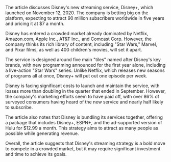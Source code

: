 The article discusses Disney's new streaming service, Disney+, which launched on November 12, 2020. The company is betting big on the platform, expecting to attract 90 million subscribers worldwide in five years and pricing it at $7 a month.

Disney has entered a crowded market already dominated by Netflix, Amazon.com, Apple Inc., AT&T Inc., and Comcast Corp. However, the company thinks its rich library of content, including "Star Wars," Marvel, and Pixar films, as well as 400 children's movies, will set it apart.

The service is designed around five main "tiles" named after Disney's key brands, with new programming announced for the first year alone, including a live-action "Star Wars" series. Unlike Netflix, which releases new seasons of programs all at once, Disney+ will put out one episode per week.

Disney is facing significant costs to launch and maintain the service, with losses more than doubling in the quarter that ended in September. However, the company's marketing efforts seem to have paid off, with over 86% of surveyed consumers having heard of the new service and nearly half likely to subscribe.

The article also notes that Disney is bundling its services together, offering a package that includes Disney+, ESPN+, and the ad-supported version of Hulu for $12.99 a month. This strategy aims to attract as many people as possible while generating revenue.

Overall, the article suggests that Disney's streaming strategy is a bold move to compete in a crowded market, but it may require significant investment and time to achieve its goals.